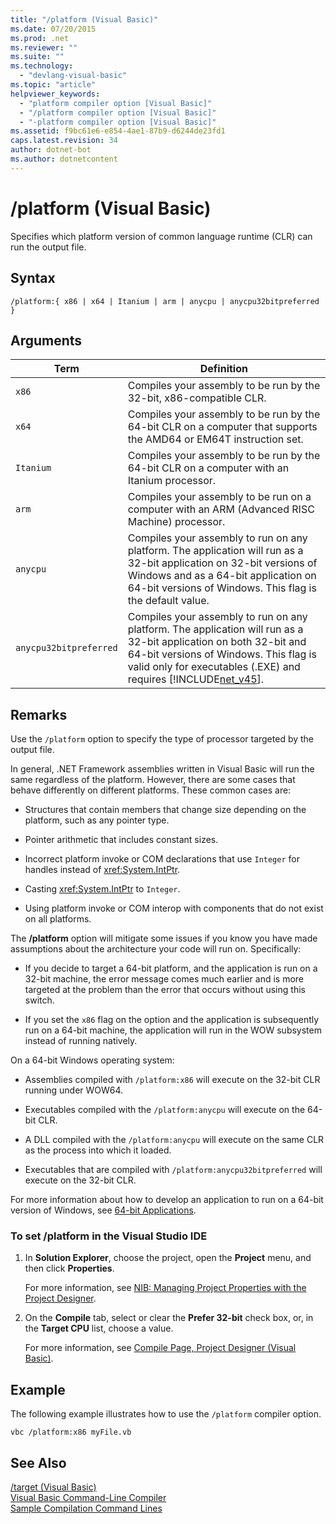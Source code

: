 ```yaml
---
title: "/platform (Visual Basic)"
ms.date: 07/20/2015
ms.prod: .net
ms.reviewer: ""
ms.suite: ""
ms.technology: 
  - "devlang-visual-basic"
ms.topic: "article"
helpviewer_keywords: 
  - "platform compiler option [Visual Basic]"
  - "/platform compiler option [Visual Basic]"
  - "-platform compiler option [Visual Basic]"
ms.assetid: f9bc61e6-e854-4ae1-87b9-d6244de23fd1
caps.latest.revision: 34
author: dotnet-bot
ms.author: dotnetcontent
---
```

# /platform (Visual Basic)
Specifies which platform version of common language runtime (CLR) can run the output file.  
  
## Syntax  
  
```  
/platform:{ x86 | x64 | Itanium | arm | anycpu | anycpu32bitpreferred }  
```  
  
## Arguments  
  
|Term|Definition|  
|---|---|  
|`x86`|Compiles your assembly to be run by the 32-bit, x86-compatible CLR.|  
|`x64`|Compiles your assembly to be run by the 64-bit CLR on a computer that supports the AMD64 or EM64T instruction set.|  
|`Itanium`|Compiles your assembly to be run by the 64-bit CLR on a computer with an Itanium processor.|  
|`arm`|Compiles your assembly to be run on a computer with an ARM (Advanced RISC Machine) processor.|  
|`anycpu`|Compiles your assembly to run on any platform. The application will run as a 32-bit application on 32-bit versions of Windows and as a 64-bit application on 64-bit versions of Windows. This flag is the default value.|  
|`anycpu32bitpreferred`|Compiles your assembly to run on any platform. The application will run as a 32-bit application on both 32-bit and 64-bit versions of Windows. This flag is valid only for executables (.EXE) and requires [!INCLUDE[net_v45](~/includes/net-v45-md.md)].|  
  
## Remarks  
 Use the `/platform` option to specify the type of processor targeted by the output file.  
  
 In general, .NET Framework assemblies written in Visual Basic will run the same regardless of the platform. However, there are some cases that behave differently on different platforms. These common cases are:  
  
-   Structures that contain members that change size depending on the platform, such as any pointer type.  
  
-   Pointer arithmetic that includes constant sizes.  
  
-   Incorrect platform invoke or COM declarations that use `Integer` for handles instead of <xref:System.IntPtr>.  
  
-   Casting <xref:System.IntPtr> to `Integer`.  
  
-   Using platform invoke or COM interop with components that do not exist on all platforms.  
  
 The **/platform** option will mitigate some issues if you know you have made assumptions about the architecture your code will run on. Specifically:  
  
-   If you decide to target a 64-bit platform, and the application is run on a 32-bit machine, the error message comes much earlier and is more targeted at the problem than the error that occurs without using this switch.  
  
-   If you set the `x86` flag on the option and the application is subsequently run on a 64-bit machine, the application will run in the WOW subsystem instead of running natively.  
  
 On a 64-bit Windows operating system:  
  
-   Assemblies compiled with `/platform:x86` will execute on the 32-bit CLR running under WOW64.  
  
-   Executables compiled with the `/platform:anycpu` will execute on the 64-bit CLR.  
  
-   A DLL compiled with the `/platform:anycpu` will execute on the same CLR as the process into which it loaded.  
  
-   Executables that are compiled with `/platform:anycpu32bitpreferred` will execute on the 32-bit CLR.  
  
 For more information about how to develop an application to run on a 64-bit version of Windows, see [64-bit Applications](https://msdn.microsoft.com/library/ms241064).  
  
### To set /platform in the Visual Studio IDE  
  
1.  In **Solution Explorer**, choose the project, open the **Project** menu, and then click **Properties**.  
  
     For more information, see [NIB: Managing Project Properties with the Project Designer](http://msdn.microsoft.com/en-us/983f3c18-832f-4666-afec-74b716ff3e0e).  
  
2.  On the **Compile** tab, select or clear the **Prefer 32-bit** check box, or, in the **Target CPU** list, choose a value.  
  
     For more information, see [Compile Page, Project Designer (Visual Basic)](/visualstudio/ide/reference/compile-page-project-designer-visual-basic).  
  
## Example  
 The following example illustrates how to use the `/platform` compiler option.  
  
```  
vbc /platform:x86 myFile.vb  
```  
  
## See Also  
 [/target (Visual Basic)](target.md)  
 [Visual Basic Command-Line Compiler](index.md)  
 [Sample Compilation Command Lines](sample-compilation-command-lines.md)
